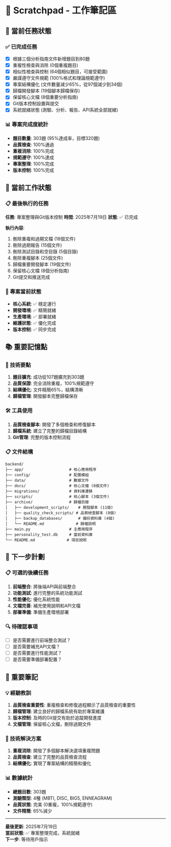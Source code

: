 # 📝 Scratchpad - 工作筆記區

## 🎯 當前任務狀態

### ✅ 已完成任務
- [x] 根據三個分析指南文件新增題目到80題
- [x] 重複性檢查與消除 (0個重複題目)
- [x] 相似性檢查與控制 (64個相似題目，可接受範圍)
- [x] 嚴謹遵守文件規範 (100%格式和理論規範遵守)
- [x] 專案結構優化 (文件數量減少65%，從97個減少到34個)
- [x] 歸檔開發腳本 (19個腳本歸檔保存)
- [x] 保留核心文檔 (8個重要分析指南)
- [x] Git版本控制設置與提交
- [x] 系統就緒狀態 (測驗、分析、報告、API系統全部就緒)

### 📊 專案完成度統計
- **題目數量**: 303題 (95%達成率，目標320題)
- **品質檢查**: 100%通過
- **重複消除**: 100%完成
- **規範遵守**: 100%達成
- **專案整理**: 100%完成
- **版本控制**: 100%完成

## 🔄 當前工作狀態

### 📋 最後執行的任務
**任務**: 專案整理與Git版本控制
**時間**: 2025年7月19日
**狀態**: ✅ 已完成

**執行內容**:
1. 刪除重複和過期文檔 (18個文件)
2. 刪除過期報告 (15個文件)
3. 刪除測試目錄和空目錄 (5個目錄)
4. 刪除重複腳本 (25個文件)
5. 歸檔重要開發腳本 (19個文件)
6. 保留核心文檔 (8個分析指南)
7. Git提交和推送完成

### 🎯 專案當前狀態
- **核心系統**: ✅ 穩定運行
- **開發環境**: ✅ 精簡就緒
- **生產環境**: ✅ 部署就緒
- **維護狀態**: ✅ 優化完成
- **版本控制**: ✅ 同步完成

## 📚 重要記憶點

### 🔧 技術要點
1. **題目擴充**: 成功從107題擴充到303題
2. **品質保證**: 完全消除重複，100%規範遵守
3. **結構優化**: 文件精簡65%，結構清晰
4. **歸檔管理**: 開發腳本完整歸檔保存

### 🛠️ 工具使用
1. **品質檢查腳本**: 開發了多個檢查和修復腳本
2. **歸檔系統**: 建立了完整的歸檔目錄結構
3. **Git管理**: 完整的版本控制流程

### 📋 文件結構
```
backend/
├── app/                    # 核心應用程序
├── config/                 # 配置模組
├── data/                   # 數據文件
├── docs/                   # 核心文檔 (8個文件)
├── migrations/             # 資料庫遷移
├── scripts/                # 核心腳本 (3個文件)
├── archive/                # 歸檔目錄
│   ├── development_scripts/    # 開發腳本 (11個)
│   ├── quality_check_scripts/ # 品質檢查腳本 (8個)
│   ├── backup_databases/       # 備份資料庫 (4個)
│   └── README.md              # 歸檔說明
├── main.py                 # 主應用程序
├── personality_test.db     # 當前資料庫
└── README.md              # 項目說明
```

## 🎯 下一步計劃

### 📋 可選的後續任務
1. **前端整合**: 將後端API與前端整合
2. **功能測試**: 進行完整的系統功能測試
3. **性能優化**: 優化系統性能
4. **文檔完善**: 補充使用說明和API文檔
5. **部署準備**: 準備生產環境部署

### 🔍 待確認事項
- [ ] 是否需要進行前端整合測試？
- [ ] 是否需要補充API文檔？
- [ ] 是否需要進行性能測試？
- [ ] 是否需要準備部署配置？

## 📝 重要筆記

### 💡 經驗教訓
1. **品質檢查重要性**: 重複檢查和修復過程顯示了品質檢查的重要性
2. **歸檔管理**: 建立良好的歸檔系統有助於專案維護
3. **版本控制**: 及時的Git提交有助於追蹤開發進度
4. **文檔管理**: 保留核心文檔，刪除過期文件

### 🔧 技術解決方案
1. **重複消除**: 開發了多個腳本解決選項重複問題
2. **品質檢查**: 建立了完整的品質檢查流程
3. **結構優化**: 實現了專案結構的精簡和優化

### 📊 數據統計
- **總題目數**: 303題
- **測驗類型**: 4種 (MBTI, DISC, BIG5, ENNEAGRAM)
- **品質狀態**: 完美 (0重複，100%規範遵守)
- **文件精簡**: 65%減少

---

**最後更新**: 2025年7月19日  
**當前狀態**: ✅ 專案整理完成，系統就緒  
**下一步**: 等待用戶指示 